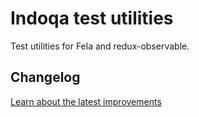 # Indoqa test utilities

Test utilities for Fela and redux-observable.

## Changelog
[Learn about the latest improvements](./CHANGELOG.md)

